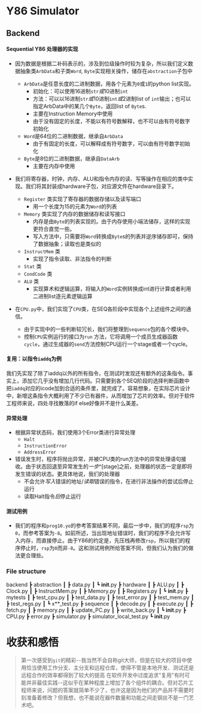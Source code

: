 # Y86 Simulator

## Backend

#### Sequential Y86 处理器的实现
- 因为数据是根据二补码表示的，涉及到位级操作时较为复杂，所以我们定义数据抽象类`ArbData`和子类`Word`, `Byte`实现相关操作，储存在`abstraction`子包中
  - `ArbData`是任意长度的二进制数据，用各个元素为`0`或`1`的python list实现。
    - 初始化：可以使用16进制`str`*或*10进制`int`
    - 方法：可以以16进制`str`*或*10进制`int`*或*2进制list of `int`输出；也可以指定ArbData中的某几个`Byte`，返回list of `Byte`s.
    - 主要在Instruction Memory中使用
    - 由于没有固定的长度，不能以有符号数解释，也不可以由有符号数字初始化
  - `Word`是64位的二进制数据，继承自`ArbData`
    - 由于有固定的长度，可以解释成有符号数字，可以由有符号数字初始化
  - `Byte`是8位的二进制数据，继承自`DataArb`
    - 主要在内存中使用

- 我们将寄存器，时钟，内存、ALU和指令内存的读、写等操作在相应的类中实现。我们将其封装成hardware子包，对应源文件在hardware目录下。
  - `Register` 类实现了寄存器的数据存储以及读写端口
    - 用一个长度为15的元素为`Word`的列表
  - `Memory` 类实现了内存的数据储存和读写接口
    - 内存是由`Byte`的列表实现的。由于内存使用小端法储存，这样的实现更符合直觉一些。
    - 写入方法中，只需要将`Word`转换成`Byte`s的列表并逆序储存即可，保持了数据抽象；读取也是类似的
  - `InstructMem` 类
    - 实现了指令读取、非法指令的判断
  - `Stat` 类
  - `CondCode` 类
  - `ALU` 类
    - 实现算术和逻辑运算，将输入的`Word`实例转换成int进行计算或者利用二进制list逐元素逻辑运算
- 在`CPU.py`中，我们实现了`CPU`类，在SEQ各阶段中实现各个上述组件之间的通信。
  - 由于实现中的一些判断较冗长，我们将整理到`sequence`包的各个模块中。
  - 控制`CPU`实例运行的接口为`run` 方法，它将调用一个成员生成器函数`cycle`，通过生成器的`send`方法控制CPU运行一个stage或者一个cycle。

#### 复用：以指令`iaddq`为例
我们先实现了除了iaddq以外的所有指令，在测试时发现还有额外的这条指令。事实上，添加它几乎没有增加几行代码。只需要到各个SEQ阶段的选择判断函数中把`iaddq`对应的icode加到合适的条件里，就完成了。容易想象，在实际芯片设计中，新增这条指令大概利用了不少已有器件，从而增加了芯片的效率。但对于软件工程师来说，四处寻找散落的if else好像并不是什么美差。

#### 异常处理
- 根据异常状态码，我们使用3个Error类进行异常处理
  - `Halt`
  - `InstructionError`
  - `AddressError`
- 错误发生时，程序将抛出异常，并被CPU类的run方法中的异常处理语句接收。由于状态回退至异常发生的*一步*^[stage]之前，处理器的状态一定是即将发生错误的状态。更具体地说，我们的处理器
  - 不会允许*写入*错误的地址/*读取*错误的指令，在进行非法操作的尝试后停止运行
  - 读取Halt指令*后*停止运行
  
#### 测试用例
- 我们的程序和`prog10.yo`的参考答案结果不同，最后一步中，我们的程序`rsp`为`0`，而参考答案为`-8`。如前所述，当出现地址错误时，我们的程序不会允许写入内存，而直接停止。由于Y86的约定是，先压栈再修改`rsp`，所以我们的程序停止时，`rsp`为`0`而非`-8`。这和测试用例所给答案不同，但我们认为我们的做法更合理些。

### File structure
backend
 ┣ abstraction
 ┃ ┣ data.py
 ┃ ┗ __init__.py
 ┣ hardware
 ┃ ┣ ALU.py
 ┃ ┣ Clock.py
 ┃ ┣ InstructMem.py
 ┃ ┣ Memory.py
 ┃ ┣ Registers.py
 ┃ ┗ __init__.py
 ┣ mytests
 ┃ ┣ test_cpu.py
 ┃ ┣ test_data.py
 ┃ ┣ test_error.py
 ┃ ┣ test_mem.py
 ┃ ┣ test_regs.py
 ┃ ┗ x**_test.py
 ┣ sequence
 ┃ ┣ decode.py
 ┃ ┣ execute.py
 ┃ ┣ fetch.py
 ┃ ┣ memory.py
 ┃ ┣ update_PC.py
 ┃ ┣ write_back.py
 ┃ ┗ __init__.py
 ┣ CPU.py
 ┣ error.py
 ┣ simulator.py
 ┣ simulator_local_test.py
 ┗ __init__.py


# 收获和感悟
> 第一次感受到`git`的精彩--我当然不会自称git大师，但是在较大的项目中使用恰当使用工作分支、主分支和远程仓库，使得不管是本地开发、测试还是远程合作的效率都得到了较大的提高 
> 在软件开发中过度追求"复用"有时可能并非最佳实践--这似乎在某种程度上增加了各个组件的耦合。但对芯片工程师来说，问题的答案就简单不少了，也许这是因为他们的产品并不需要时刻准备着修改？但我想，也不能说在器件数量和功能之间走钢丝不是一门艺术吧。


[^stage]: 指的是stage, 比如fetch stage, decode stage, etc.